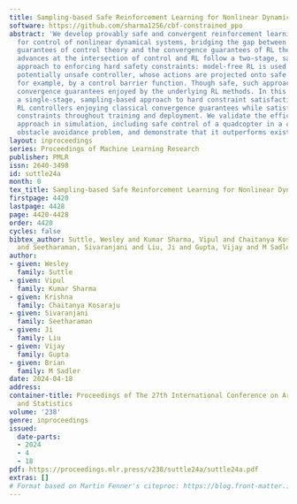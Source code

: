 ```yaml
---
title: Sampling-based Safe Reinforcement Learning for Nonlinear Dynamical Systems
software: https://github.com/sharma1256/cbf-constrained_ppo
abstract: 'We develop provably safe and convergent reinforcement learning (RL) algorithms
  for control of nonlinear dynamical systems, bridging the gap between the hard safety
  guarantees of control theory and the convergence guarantees of RL theory. Recent
  advances at the intersection of control and RL follow a two-stage, safety filter
  approach to enforcing hard safety constraints: model-free RL is used to learn a
  potentially unsafe controller, whose actions are projected onto safe sets prescribed,
  for example, by a control barrier function. Though safe, such approaches lose any
  convergence guarantees enjoyed by the underlying RL methods. In this paper, we develop
  a single-stage, sampling-based approach to hard constraint satisfaction that learns
  RL controllers enjoying classical convergence guarantees while satisfying hard safety
  constraints throughout training and deployment. We validate the efficacy of our
  approach in simulation, including safe control of a quadcopter in a challenging
  obstacle avoidance problem, and demonstrate that it outperforms existing benchmarks.'
layout: inproceedings
series: Proceedings of Machine Learning Research
publisher: PMLR
issn: 2640-3498
id: suttle24a
month: 0
tex_title: Sampling-based Safe Reinforcement Learning for Nonlinear Dynamical Systems
firstpage: 4420
lastpage: 4428
page: 4420-4428
order: 4420
cycles: false
bibtex_author: Suttle, Wesley and Kumar Sharma, Vipul and Chaitanya Kosaraju, Krishna
  and Seetharaman, Sivaranjani and Liu, Ji and Gupta, Vijay and M Sadler, Brian
author:
- given: Wesley
  family: Suttle
- given: Vipul
  family: Kumar Sharma
- given: Krishna
  family: Chaitanya Kosaraju
- given: Sivaranjani
  family: Seetharaman
- given: Ji
  family: Liu
- given: Vijay
  family: Gupta
- given: Brian
  family: M Sadler
date: 2024-04-18
address:
container-title: Proceedings of The 27th International Conference on Artificial Intelligence
  and Statistics
volume: '238'
genre: inproceedings
issued:
  date-parts:
  - 2024
  - 4
  - 18
pdf: https://proceedings.mlr.press/v238/suttle24a/suttle24a.pdf
extras: []
# Format based on Martin Fenner's citeproc: https://blog.front-matter.io/posts/citeproc-yaml-for-bibliographies/
---
```

